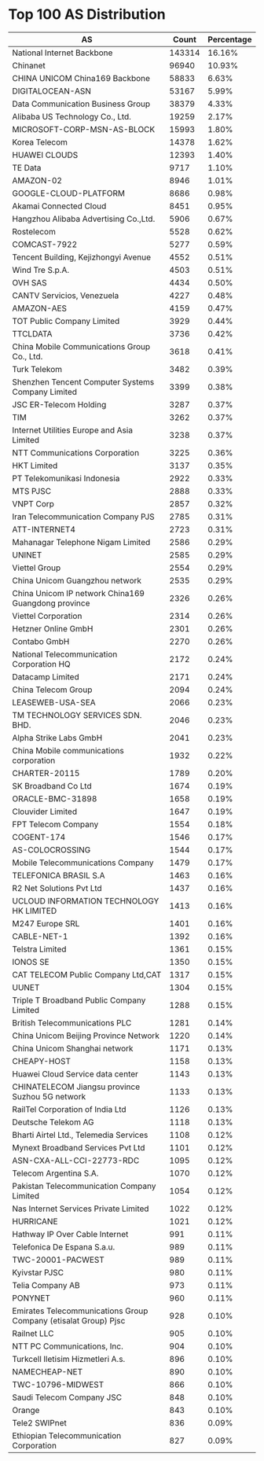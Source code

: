 # Top 100 AS Distribution
| AS | Count | Percentage |
|----|----|----|
| National Internet Backbone | 143314 | 16.16% |
| Chinanet | 96940 | 10.93% |
| CHINA UNICOM China169 Backbone | 58833 | 6.63% |
| DIGITALOCEAN-ASN | 53167 | 5.99% |
| Data Communication Business Group | 38379 | 4.33% |
| Alibaba US Technology Co., Ltd. | 19259 | 2.17% |
| MICROSOFT-CORP-MSN-AS-BLOCK | 15993 | 1.80% |
| Korea Telecom | 14378 | 1.62% |
| HUAWEI CLOUDS | 12393 | 1.40% |
| TE Data | 9717 | 1.10% |
| AMAZON-02 | 8946 | 1.01% |
| GOOGLE-CLOUD-PLATFORM | 8686 | 0.98% |
| Akamai Connected Cloud | 8451 | 0.95% |
| Hangzhou Alibaba Advertising Co.,Ltd. | 5906 | 0.67% |
| Rostelecom | 5528 | 0.62% |
| COMCAST-7922 | 5277 | 0.59% |
| Tencent Building, Kejizhongyi Avenue | 4552 | 0.51% |
| Wind Tre S.p.A. | 4503 | 0.51% |
| OVH SAS | 4434 | 0.50% |
| CANTV Servicios, Venezuela | 4227 | 0.48% |
| AMAZON-AES | 4159 | 0.47% |
| TOT Public Company Limited | 3929 | 0.44% |
| TTCLDATA | 3736 | 0.42% |
| China Mobile Communications Group Co., Ltd. | 3618 | 0.41% |
| Turk Telekom | 3482 | 0.39% |
| Shenzhen Tencent Computer Systems Company Limited | 3399 | 0.38% |
| JSC ER-Telecom Holding | 3287 | 0.37% |
| TIM | 3262 | 0.37% |
| Internet Utilities Europe and Asia Limited | 3238 | 0.37% |
| NTT Communications Corporation | 3225 | 0.36% |
| HKT Limited | 3137 | 0.35% |
| PT Telekomunikasi Indonesia | 2922 | 0.33% |
| MTS PJSC | 2888 | 0.33% |
| VNPT Corp | 2857 | 0.32% |
| Iran Telecommunication Company PJS | 2785 | 0.31% |
| ATT-INTERNET4 | 2723 | 0.31% |
| Mahanagar Telephone Nigam Limited | 2586 | 0.29% |
| UNINET | 2585 | 0.29% |
| Viettel Group | 2554 | 0.29% |
| China Unicom Guangzhou network | 2535 | 0.29% |
| China Unicom IP network China169 Guangdong province | 2326 | 0.26% |
| Viettel Corporation | 2314 | 0.26% |
| Hetzner Online GmbH | 2301 | 0.26% |
| Contabo GmbH | 2270 | 0.26% |
| National Telecommunication Corporation HQ | 2172 | 0.24% |
| Datacamp Limited | 2171 | 0.24% |
| China Telecom Group | 2094 | 0.24% |
| LEASEWEB-USA-SEA | 2066 | 0.23% |
| TM TECHNOLOGY SERVICES SDN. BHD. | 2046 | 0.23% |
| Alpha Strike Labs GmbH | 2041 | 0.23% |
| China Mobile communications corporation | 1932 | 0.22% |
| CHARTER-20115 | 1789 | 0.20% |
| SK Broadband Co Ltd | 1674 | 0.19% |
| ORACLE-BMC-31898 | 1658 | 0.19% |
| Clouvider Limited | 1647 | 0.19% |
| FPT Telecom Company | 1554 | 0.18% |
| COGENT-174 | 1546 | 0.17% |
| AS-COLOCROSSING | 1544 | 0.17% |
| Mobile Telecommunications Company | 1479 | 0.17% |
| TELEFONICA BRASIL S.A | 1463 | 0.16% |
| R2 Net Solutions Pvt Ltd | 1437 | 0.16% |
| UCLOUD INFORMATION TECHNOLOGY HK LIMITED | 1413 | 0.16% |
| M247 Europe SRL | 1401 | 0.16% |
| CABLE-NET-1 | 1392 | 0.16% |
| Telstra Limited | 1361 | 0.15% |
| IONOS SE | 1350 | 0.15% |
| CAT TELECOM Public Company Ltd,CAT | 1317 | 0.15% |
| UUNET | 1304 | 0.15% |
| Triple T Broadband Public Company Limited | 1288 | 0.15% |
| British Telecommunications PLC | 1281 | 0.14% |
| China Unicom Beijing Province Network | 1220 | 0.14% |
| China Unicom Shanghai network | 1171 | 0.13% |
| CHEAPY-HOST | 1158 | 0.13% |
| Huawei Cloud Service data center | 1143 | 0.13% |
| CHINATELECOM Jiangsu province Suzhou 5G network | 1133 | 0.13% |
| RailTel Corporation of India Ltd | 1126 | 0.13% |
| Deutsche Telekom AG | 1118 | 0.13% |
| Bharti Airtel Ltd., Telemedia Services | 1108 | 0.12% |
| Mynext Broadband Services Pvt Ltd | 1101 | 0.12% |
| ASN-CXA-ALL-CCI-22773-RDC | 1095 | 0.12% |
| Telecom Argentina S.A. | 1070 | 0.12% |
| Pakistan Telecommunication Company Limited | 1054 | 0.12% |
| Nas Internet Services Private Limited | 1022 | 0.12% |
| HURRICANE | 1021 | 0.12% |
| Hathway IP Over Cable Internet | 991 | 0.11% |
| Telefonica De Espana S.a.u. | 989 | 0.11% |
| TWC-20001-PACWEST | 989 | 0.11% |
| Kyivstar PJSC | 980 | 0.11% |
| Telia Company AB | 973 | 0.11% |
| PONYNET | 960 | 0.11% |
| Emirates Telecommunications Group Company (etisalat Group) Pjsc | 928 | 0.10% |
| Railnet LLC | 905 | 0.10% |
| NTT PC Communications, Inc. | 904 | 0.10% |
| Turkcell Iletisim Hizmetleri A.s. | 896 | 0.10% |
| NAMECHEAP-NET | 890 | 0.10% |
| TWC-10796-MIDWEST | 866 | 0.10% |
| Saudi Telecom Company JSC | 848 | 0.10% |
| Orange | 843 | 0.10% |
| Tele2 SWIPnet | 836 | 0.09% |
| Ethiopian Telecommunication Corporation | 827 | 0.09% |

